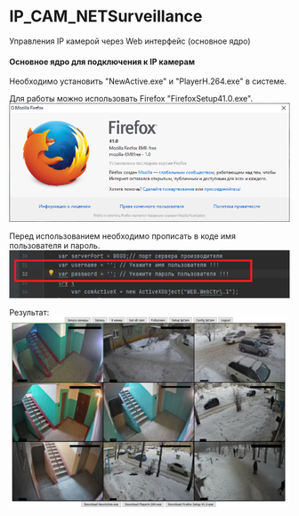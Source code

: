 # IP_CAM_NETSurveillance
Управления IP камерой через Web интерфейс (основное ядро)

<h4>Основное ядро для подключения к IP камерам</h4>
Необходимо установить "NewActive.exe" и "PlayerH.264.exe" в системе.   

Для работы можно использовать Firefox "FirefoxSetup41.0.exe".
<img src="https://github.com/MyasnikovIA/IP_CAM_NETSurveillance/blob/main/img/ff.png?raw=true"/>


Перед использованием необходимо прописать в коде имя пользователя и пароль.
<img src="https://github.com/MyasnikovIA/IP_CAM_NETSurveillance/blob/main/img/pass.png?raw=true"/>

Результат:
<img src="https://github.com/MyasnikovIA/IP_CAM_NETSurveillance/blob/main/img/camList.png?raw=true"/>
